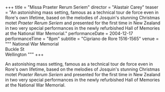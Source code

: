 +++
title = "Missa Praeter Rerum Seriem"
director = "Alastair Carey"
teaser = "An astonishing mass setting, famous as a technical tour de force even in Rore's own lifetime, based on the melodies of Josquin's stunning Christmas motet *Praeter Rerum Seriem* and presented for the first time in New Zealand in two very special performances in the newly refurbished Hall of Memories at the National War Memorial."
performanceDate = 2004-12-17
performanceTime = "8pm"
subtitle = "Cipriano de Rore 1516-1565"
venue = """
National War Memorial  
Buckle St  
Wellington
"""
+++

An astonishing mass setting, famous as a technical tour de force even in Rore's own lifetime, based on the melodies of Josquin's stunning Christmas motet *Praeter Rerum Seriem* and presented for the first time in New Zealand in two very special performances in the newly refurbished Hall of Memories at the National War Memorial.
